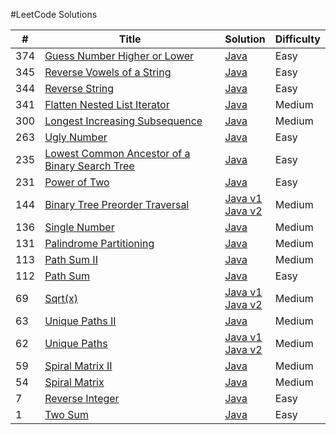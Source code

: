 #LeetCode Solutions

| # | Title | Solution | Difficulty |
|---| ----- | -------- | ---------- |
|374|[Guess Number Higher or Lower](https://leetcode.com/problems/guess-number-higher-or-lower/) | [Java](https://github.com/iSumitG/leetcode/blob/master/GuessGame.java)|Easy|
|345|[Reverse Vowels of a String](https://leetcode.com/problems/reverse-vowels-of-a-string/) | [Java](https://github.com/iSumitG/leetcode/blob/master/ReverseVowels.java)|Easy|
|344|[Reverse String](https://leetcode.com/problems/reverse-string/) | [Java](https://github.com/iSumitG/leetcode/blob/master/ReverseString.java)|Easy|
|341|[Flatten Nested List Iterator](https://leetcode.com/problems/flatten-nested-list-iterator/) | [Java](https://github.com/iSumitG/leetcode/blob/master/NestedIterator.java)|Medium|
|300|[Longest Increasing Subsequence](https://leetcode.com/problems/longest-increasing-subsequence/) | [Java](https://github.com/iSumitG/leetcode/blob/master/LongestIncreasingSubsequence.java)|Medium|
|263|[Ugly Number](https://leetcode.com/problems/ugly-number/) | [Java](https://github.com/iSumitG/leetcode/blob/master/UglyNumber.java)|Easy|
|235|[Lowest Common Ancestor of a Binary Search Tree](https://leetcode.com/problems/lowest-common-ancestor-of-a-binary-search-tree/) | [Java](https://github.com/iSumitG/leetcode/blob/master/LowestCommonAncestorBST.java)|Easy|
|231|[Power of Two](https://leetcode.com/problems/power-of-two/) | [Java](https://github.com/iSumitG/leetcode/blob/master/PowerOfTwo.java)|Easy|
|144|[Binary Tree Preorder Traversal](https://leetcode.com/problems/binary-tree-preorder-traversal/) | [Java v1](https://github.com/iSumitG/leetcode/blob/master/preorderTraversal_v1.java) <br> [Java v2](https://github.com/iSumitG/leetcode/blob/master/preorderTraversal_v2.java)|Medium|
|136|[Single Number](https://leetcode.com/problems/single-number/) | [Java](https://github.com/iSumitG/leetcode/blob/master/SingleNumber.java)|Medium|
|131|[Palindrome Partitioning](https://leetcode.com/problems/palindrome-partitioning/) | [Java](https://github.com/iSumitG/leetcode/blob/master/PalindromePartitioning.java)|Medium|
|113|[Path Sum II](https://leetcode.com/problems/path-sum-ii/) | [Java](https://github.com/iSumitG/leetcode/blob/master/PathSumII.java)|Medium|
|112|[Path Sum](https://leetcode.com/problems/path-sum/) | [Java](https://github.com/iSumitG/leetcode/blob/master/PathSum.java)|Easy|
|69|[Sqrt(x)](https://leetcode.com/problems/sqrtx/) | [Java v1](https://github.com/iSumitG/leetcode/blob/master/Sqrtx_v1.java) <br> [Java v2](https://github.com/iSumitG/leetcode/blob/master/Sqrtx_v2.java)|Medium|
|63|[Unique Paths II](https://leetcode.com/problems/unique-paths-ii/) | [Java](https://github.com/iSumitG/leetcode/blob/master/UniquePathsII.java)|Medium|
|62|[Unique Paths](https://leetcode.com/problems/unique-paths/) | [Java v1](https://github.com/iSumitG/leetcode/blob/master/UniquePaths_v1.java)<br>[Java v2](https://github.com/iSumitG/leetcode/blob/master/UniquePaths_v2.java)|Medium|
|59|[Spiral Matrix II](https://leetcode.com/problems/spiral-matrix-ii/) | [Java](https://github.com/iSumitG/leetcode/blob/master/SpiralOrderII.java)|Medium|
|54|[Spiral Matrix](https://leetcode.com/problems/spiral-matrix/) | [Java](https://github.com/iSumitG/leetcode/blob/master/SpiralOrder.java)|Medium|
|7|[Reverse Integer](https://leetcode.com/problems/reverse-integer/) | [Java](https://github.com/iSumitG/leetcode/blob/master/ReverseInteger.java)|Easy|
|1|[Two Sum](https://leetcode.com/problems/two-sum/) | [Java](https://github.com/iSumitG/leetcode/blob/master/TwoSum.java)|Easy|

